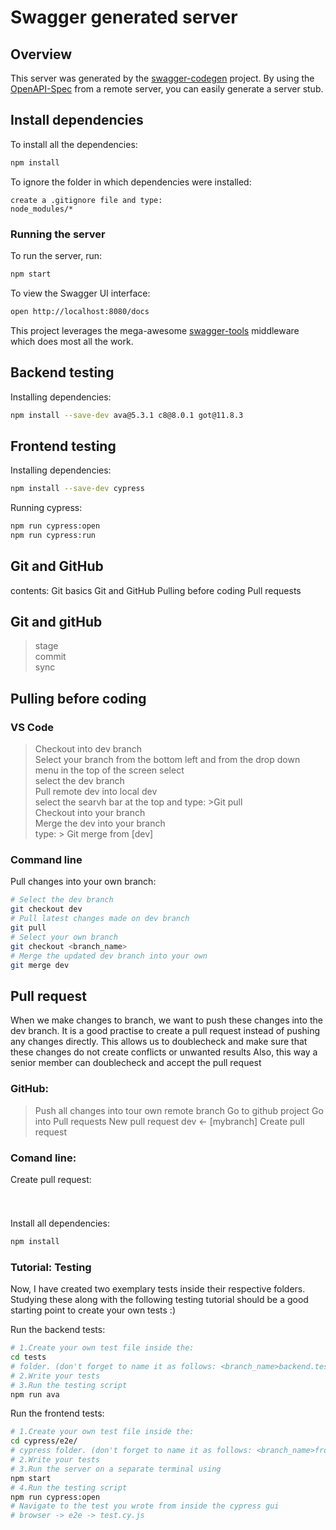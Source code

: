 # Swagger generated server

## Overview
This server was generated by the [swagger-codegen](https://github.com/swagger-api/swagger-codegen) project.  By using the [OpenAPI-Spec](https://github.com/OAI/OpenAPI-Specification) from a remote server, you can easily generate a server stub.

## Install dependencies
To install all the dependencies:
```bash 
npm install
```
To ignore the folder in which dependencies were installed:
```
create a .gitignore file and type:
node_modules/*
```

### Running the server
To run the server, run:

```bash 
npm start
```

To view the Swagger UI interface:

```bash 
open http://localhost:8080/docs
```

This project leverages the mega-awesome [swagger-tools](https://github.com/apigee-127/swagger-tools) middleware which does most all the work.

## Backend testing
Installing dependencies:
```bash
npm install --save-dev ava@5.3.1 c8@8.0.1 got@11.8.3
```
## Frontend testing
Installing dependencies:
```bash
npm install --save-dev cypress
```
Running cypress:
```bash
npm run cypress:open
npm run cypress:run
```


## Git and GitHub
contents: 
Git basics 
Git and GitHub
Pulling before coding 
Pull requests 

## Git and gitHub 
>stage    
>commit    
>sync    



## Pulling before coding 


### VS Code 
>Checkout into dev branch   
Select your branch from the bottom left and from the drop down menu in the top of the screen select    
select the dev branch    
>Pull remote dev into local dev    
select the searvh bar at the top and type: >Git pull   
>Checkout into your branch    
>Merge the dev into your branch    
type: > Git merge from [dev]   


### Command line 
Pull changes into your own branch:
```bash
# Select the dev branch
git checkout dev
# Pull latest changes made on dev branch
git pull
# Select your own branch
git checkout <branch_name>
# Merge the updated dev branch into your own
git merge dev
```


## Pull request  
When we make changes to branch, we want to push these changes into the dev branch.
It is a good practise to create a pull request instead of pushing any changes directly. 
This allows us to doublecheck and make sure that these changes do not create conflicts or unwanted results 
Also, this way a senior member can doublecheck and accept the pull request

### GitHub: 
>Push all changes into tour own remote branch 
>Go to github project
>Go into Pull requests 
>New pull request
>dev <- [mybranch]
>Create pull request 

### Comand line:
Create pull request:
```bash


```




#

Install all dependencies:
```bash
npm install
```
### Tutorial: Testing
Now, I have created two exemplary tests inside their respective folders. Studying these along with the following testing tutorial should be a good starting point to create your own tests :)  

Run the backend tests:
```bash
# 1.Create your own test file inside the:
cd tests 
# folder. (don't forget to name it as follows: <branch_name>backend.test.js)
# 2.Write your tests
# 3.Run the testing script
npm run ava
```
Run the frontend tests:
```bash
# 1.Create your own test file inside the:
cd cypress/e2e/
# cypress folder. (don't forget to name it as follows: <branch_name>frontend.cy.js)
# 2.Write your tests
# 3.Run the server on a separate terminal using
npm start
# 4.Run the testing script
npm run cypress:open
# Navigate to the test you wrote from inside the cypress gui
# browser -> e2e -> test.cy.js
```